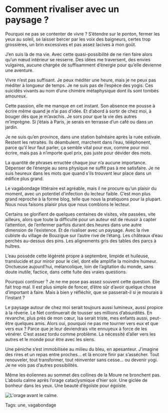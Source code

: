 # Comment rivaliser avec un paysage ?

Pourquoi ne pas se contenter de vivre ? S’étendre sur le ponton, fermer les yeux au soleil, se laisser bercer par les voix des baigneurs, certes trop grossières, un brin excessives et pas assez lacives à mon goût.<span id="more-37169"></span>

J’en suis là de ma vie. Avec cette quasi-possibilité de ne rien faire alors qu’un nœud intérieur se resserre. Des idées me traversent, des envies vulgaires, aucune chargée de suffisamment d’énergie pour qu’elle devienne une aventure.

Vivre n’est pas suffisant. Je peux méditer une heure, mais je ne peux pas méditer à longueur de temps. Je ne suis pas de l’espèce des yogis. Ces suicidés vivants au nom d’une chimère métaphysique dont ils sont tombés amoureux.

Cette passion, elle me manque en cet instant. Son absence me pousse à écrire même quand je n’ai pas d’idée. Et d’abord à sortir de chez moi, à bouger dès que je m’avachis. Je sors pour que la vie des autres m’imprègne. Si j’étais à Paris, je serais en terrasse d’un café ou dans un jardin.

Je ne suis qu’en province, dans une station balnéaire après la ruée estivale. Restent les retraités. Ils déambulent, marchent dans l’eau, téléphonent, parce qu’il leur faut parler, ça semble vital pour eux, comme pour moi écrire, mais pas à n’importe quel prix, pas juste pour dévider des mots.

La quantité de phrases erructée chaque jour n’a aucune importance. Dépenser de l’énergie au sens physique ne suffit pas à me satisfaire. Je ne suis heureux dans les mots que quand s’ils trouvent leur place dans un édifice plus grand.

Le vagabondage littéraire est agréable, mais il ne procure qu’un plaisir du moment, avec un potentiel d’infection du lecteur faible. C’est mon plus grand reproche à la forme blog, telle que nous la pratiquons pour la plupart. Nous nous faisons plaisir plus que nous comblons le lecteur.

Certains se glorifient de quelques centaines de visites, vite passées, vite ailleurs, alors que toute la difficulté pour un auteur est de réussir à capter l’attention, de l’enfermer parfois durant des heures dans une autre dimension de l’existence. Et de rivaliser avec un paysage. Avec la rive cubiste du village de Bouzigue sur l’autre rive de l’étang. Les châteaux d’eau perchés au-dessus des pins. Les alignements gris des tables des parcs à huîtres.

L’eau possède cette légèreté propre à septembre, limpide et huileuse, translucide et pur miroir pour le ciel, dont elle amplifie la moindre humeur. Onctueuse aujourd’hui, mélancolique, loin de l’agitation du monde, sans doute inutile, factice, dans cette fuite des vraies questions.

Pourquoi continuer ? Je ne me pose pas assez souvent cette question. Elle fait trop mal. Il est plus simple de foncer, d’être sûr d’avoir quelque chose d’important à faire. Mais à bien y réfléchir, que se passerait-il si je mourais à l’instant ?

Le paysage autour de chez moi serait toujours aussi lumineux, aussi propice à la rêverie. Le Net continuerait de tousser ses millions d’absurdités. En revanche, plus près de mon cœur, Isa serait triste, mes enfants aussi, peut-être quelques amis. Alors oui, pourquoi ne pas me tourner vers eux et que vers eux ? Parce que je leur deviendrais vite ennuyeux à force de les vénérer. C’est assez tordu comme problème. La nécessité d’aller vers les autres et le monde pour être avec les siens.

Une péniche s’est immobilisée au milieu du bleu, en apesanteur. J’imagine des rires et un repas entre proches… et là encore finir par s’assécher. Tout renouveler, tout transformer, tout réinventer sans cesse… ou devenir yogi. Je ne vois pas d’autres possibilités.

Même les éoliennes au sommet des collines de la Moure ne bronchent pas. L’absolu calme après l’orage cataclysmique d’hier soir. Une giclée de bonheur dans les yeux. Une beauté d’égoïste pour égoïste.

![L'orage avant le calme.](http://blog.tcrouzet.comhttps://tcrouzet.com/images_tc/2014/09/nowp.jpg)



Tags: une, vagabondage